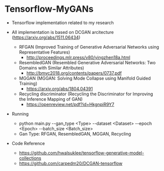 # Tensorflow-MyGANs
* Tensorflow implementation related to my research
* All implementation is based on DCGAN arcitecture (https://arxiv.org/abs/1511.06434)
  * RFGAN (Improved Training of Generative Adversarial Networks using Representative Features)
    * http://proceedings.mlr.press/v80/yingzhen18a.html
  * ResembledGAN (Resembled Generative Adversarial Networks: Two Domains with Similar Attributes)
    * http://bmvc2018.org/contents/papers/0737.pdf
  * MGGAN (MGGAN: Solving Mode Collapse using Manifold Guided Training)
    * https://arxiv.org/abs/1804.04391
  * Recycling discriminator (Recycling the Discriminator for Improving the Inference Mapping of GAN)
    * https://openreview.net/pdf?id=HkgnpiR9Y7
    
* Running
  * python main.py --gan_type \<Type\> --dataset \<Dataset\> --epoch \<Epoch\> --batch_size \<Batch_size\>
  * Gan Type: RFGAN, ResembledGAN, MGGAN, Recycling
  
* Code Reference 
  * https://github.com/hwalsuklee/tensorflow-generative-model-collections
  * https://github.com/carpedm20/DCGAN-tensorflow
